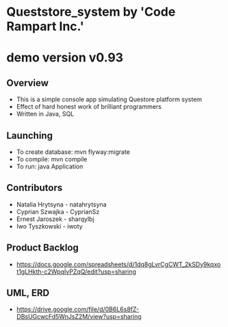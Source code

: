 # Queststore_system by 'Code Rampart Inc.'
# demo version v0.93

## Overview
* This is a simple console app simulating Questore platform system
* Effect of hard honest work of brilliant programmers
* Written in Java, SQL

## Launching
* To create database: mvn flyway:migrate
* To compile: mvn compile
* To run: java Application

## Contributors
* Natalia Hrytsyna - natahrytsyna
* Cyprian Szwajka - CyprianSz
* Ernest Jaroszek - sharqylbj
* Iwo Tyszkowski - iwoty

## Product Backlog
* https://docs.google.com/spreadsheets/d/1dq8gLvrCgCWT_2kSDy9kqxot1gLHkth-c2WpqIvPZqQ/edit?usp=sharing

## UML, ERD
* https://drive.google.com/file/d/0B6L6s8fZ-DBsUGcwcFd5WnJsZ2M/view?usp=sharing
